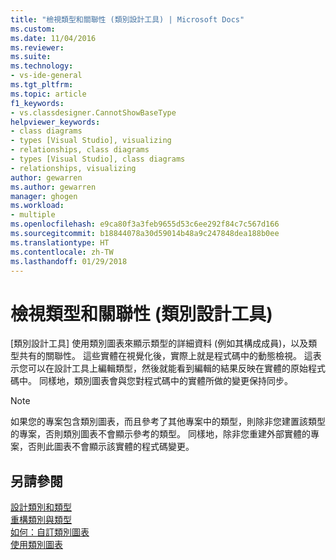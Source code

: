 ```yaml
---
title: "檢視類型和關聯性 (類別設計工具) | Microsoft Docs"
ms.custom: 
ms.date: 11/04/2016
ms.reviewer: 
ms.suite: 
ms.technology:
- vs-ide-general
ms.tgt_pltfrm: 
ms.topic: article
f1_keywords:
- vs.classdesigner.CannotShowBaseType
helpviewer_keywords:
- class diagrams
- types [Visual Studio], visualizing
- relationships, class diagrams
- types [Visual Studio], class diagrams
- relationships, visualizing
author: gewarren
ms.author: gewarren
manager: ghogen
ms.workload:
- multiple
ms.openlocfilehash: e9ca80f3a3feb9655d53c6ee292f84c7c567d166
ms.sourcegitcommit: b18844078a30d59014b48a9c247848dea188b0ee
ms.translationtype: HT
ms.contentlocale: zh-TW
ms.lasthandoff: 01/29/2018
---
```

# <a name="viewing-types-and-relationships-class-designer"></a>檢視類型和關聯性 (類別設計工具)

[類別設計工具] 使用類別圖表來顯示類型的詳細資料 (例如其構成成員)，以及類型共有的關聯性。 這些實體在視覺化後，實際上就是程式碼中的動態檢視。 這表示您可以在設計工具上編輯類型，然後就能看到編輯的結果反映在實體的原始程式碼中。 同樣地，類別圖表會與您對程式碼中的實體所做的變更保持同步。

> [!NOTE]
> 如果您的專案包含類別圖表，而且參考了其他專案中的類型，則除非您建置該類型的專案，否則類別圖表不會顯示參考的類型。 同樣地，除非您重建外部實體的專案，否則此圖表不會顯示該實體的程式碼變更。

## <a name="see-also"></a>另請參閱

[設計類別和類型](designing-classes-and-types.md)  
[重構類別與類型](refactoring-classes-and-types.md)  
[如何：自訂類別圖表](how-to-customize-class-diagrams.md)  
[使用類別圖表](working-with-class-diagrams.md)